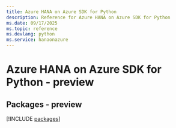 ```yaml
---
title: Azure HANA on Azure SDK for Python
description: Reference for Azure HANA on Azure SDK for Python
ms.date: 09/17/2025
ms.topic: reference
ms.devlang: python
ms.service: hanaonazure
---
```

# Azure HANA on Azure SDK for Python - preview
## Packages - preview
[!INCLUDE [packages](hana-on-azure-index.md)]